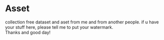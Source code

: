 # Asset
collection free dataset and aset from me and from another people.
if u have your stuff here, please tell me to put your watermark.  
Thanks and good day! 
